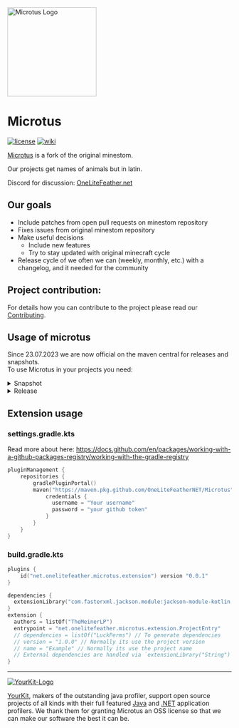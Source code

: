 <img src="https://github.com/OneLiteFeatherNET/blob/main/wiki/readme-assets/logo.png" alt="Microtus Logo" width="200">

# Microtus

[![license](https://img.shields.io/github/license/OneLiteFeatherNET/Microtus?style=for-the-badge&color=b2204c)](../LICENSE)
[![wiki](https://img.shields.io/badge/documentation-wiki-74aad6?style=for-the-badge)](https://wiki.microtus.dev/)

[Microtus](https://en.wikipedia.org/wiki/Microtus) is a fork of the original minestom.

Our projects get names of animals but in latin.

Discord for discussion: [OneLiteFeather.net](https://discord.onelitefeather.net)

## Our goals
- Include patches from open pull requests on minestom repository
- Fixes issues from original minestom repository
- Make useful decisions
    - Include new features
    - Try to stay updated with original minecraft cycle
- Release cycle of we often we can (weekly, monthly, etc.) with a changelog, and it needed for the community

## Project contribution:

For details how you can contribute to the project please read our [Contributing](CONTRIBUTING.md).

## Usage of microtus
Since 23.07.2023 we are now official on the maven central for releases and snapshots.  
To use Microtus in your projects you need:
<details>
  <summary>Snapshot</summary>

Please replace the `<version>` with the right one. You can find the versions here: [Central](https://central.sonatype.com/search?q=microtus)  
For example: `1.1.0-SNAPSHOT+9284d26`

### Repositories Section
```kt
repositories {
  mavenCentral()
  maven("https://oss.sonatype.org/content/repositories/snapshots")
}
```

### Dependency Section
```kt
dependencies {
    implementation("net.onelitefeather.microtus:Minestom:1.3.2-SNAPSHOT")
    testImplementation("net.onelitefeather.microtus.testing:testing:1.3.2-SNAPSHOT")
}
```
</details>

<details>
  <summary>Release</summary>

Please replace the `<version>` with the right one. You can find the versions here: [Central](https://central.sonatype.com/search?q=microtus)  
For example: `1.1.0`
### Dependency Section
```kt
dependencies {
    implementation("net.onelitefeather.microtus:Microtus:1.4.1")
    testImplementation("net.onelitefeather.microtus.testing:testing:1.4.1")
}
```
</details>

## Extension usage
### settings.gradle.kts
Read more about here: https://docs.github.com/en/packages/working-with-a-github-packages-registry/working-with-the-gradle-registry
```kt
pluginManagement {
    repositories {
        gradlePluginPortal()
        maven("https://maven.pkg.github.com/OneLiteFeatherNET/Microtus") {
            credentials {
              username = "Your username"
              password = "your github token"
            }
        }
    }
}
```

### build.gradle.kts
```kt
plugins {
    id("net.onelitefeather.microtus.extension") version "0.0.1"
}

dependencies {
  extensionLibrary("com.fasterxml.jackson.module:jackson-module-kotlin:2.15.2") // Use the external dependencies function from minestom
}
extension {
  authors = listOf("TheMeinerLP")
  entrypoint = "net.onelitefeather.microtus.extension.ProjectEntry"
  // dependencies = listOf("LuckPerms") // To generate dependencies
  // version = "1.0.0" // Normally its use the project version
  // name = "Example" // Normally its use the project name
  // External dependencies are handled via `extensionLibrary("String")` from gradle
}
```

---

[![YourKit-Logo](https://www.yourkit.com/images/yklogo.png)](https://www.yourkit.com/)

[YourKit](https://www.yourkit.com/), makers of the outstanding java profiler, support open source projects of all kinds with their full featured [Java](https://www.yourkit.com/java/profiler) and [.NET](https://www.yourkit.com/.net/profiler) application profilers. We thank them for granting Microtus an OSS license so that we can make our software the best it can be.
